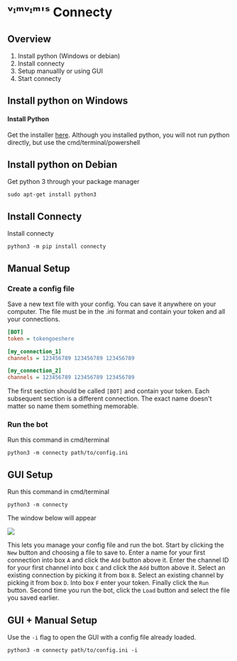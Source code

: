 
# ᵛᶦᵐᵛᶦᵐ'ˢ Connecty
## Overview
1. Install python (Windows or debian)
2. Install connecty
3. Setup manuallly or using GUI
4. Start connecty
## Install python on Windows
#### Install Python
Get the installer [here](https://www.python.org/downloads/).
Although you installed python, you will not run python directly, but use the cmd/terminal/powershell

## Install python on Debian
Get python 3 through your package manager
```
sudo apt-get install python3
```
## Install Connecty
Install connecty
```
python3 -m pip install connecty
```

## Manual Setup
### Create a config file
Save a new text file with your config. You can save it anywhere on your computer.
The file must be in the .ini format and contain your token and all your connections.
 ```ini
[BOT]
token = tokengoeshere

[my_connection_1]
channels = 123456789 123456789 123456789

[my_connection_2]
channels = 123456789 123456789 123456789
```
The first section should be called `[BOT]` and contain your token.
Each subsequent section is a different connection.
The exact name doesn't matter so name them something memorable.

### Run the bot
Run this command in cmd/terminal
 ```
python3 -m connecty path/to/config.ini
 ```

## GUI Setup
Run this command in cmd/terminal
 ```
python3 -m connecty
 ```
The window below will appear

![](https://i.imgur.com/3kzbFIq.png)

This lets you manage your config file and run the bot. Start by clicking the `New` button and
choosing a file to save to. Enter a name for your first connection into box `A` and click the `Add` button above it.
Enter the channel ID for your first channel into box `C` and click the `Add` button above it.
Select an existing connection by picking it from box `B`. Select an existing channel by picking it from box `D`. 
Into box `F` enter your token. Finally click the `Run` button.
Second time you run the bot, click the `Load` button and select the file you saved earlier.

## GUI + Manual Setup
Use the `-i` flag to open the GUI with a config file already loaded.
 ```
python3 -m connecty path/to/config.ini -i
 ```